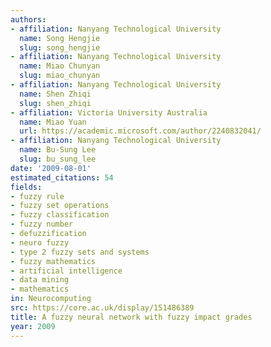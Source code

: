 ```yaml
---
authors:
- affiliation: Nanyang Technological University
  name: Song Hengjie
  slug: song_hengjie
- affiliation: Nanyang Technological University
  name: Miao Chunyan
  slug: miao_chunyan
- affiliation: Nanyang Technological University
  name: Shen Zhiqi
  slug: shen_zhiqi
- affiliation: Victoria University Australia
  name: Miao Yuan
  url: https://academic.microsoft.com/author/2240832041/
- affiliation: Nanyang Technological University
  name: Bu-Sung Lee
  slug: bu_sung_lee
date: '2009-08-01'
estimated_citations: 54
fields:
- fuzzy rule
- fuzzy set operations
- fuzzy classification
- fuzzy number
- defuzzification
- neuro fuzzy
- type 2 fuzzy sets and systems
- fuzzy mathematics
- artificial intelligence
- data mining
- mathematics
in: Neurocomputing
src: https://core.ac.uk/display/151486389
title: A fuzzy neural network with fuzzy impact grades
year: 2009
---
```

